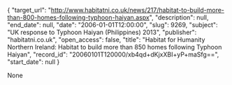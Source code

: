 {
  "target_url": "http://www.habitatni.co.uk/news/217/habitat-to-build-more-than-800-homes-following-typhoon-haiyan.aspx", 
  "description": null, 
  "end_date": null, 
  "date": "2006-01-01T12:00:00", 
  "slug": 9269, 
  "subject": "UK response to Typhoon Haiyan (Philippines) 2013", 
  "publisher": "habitatni.co.uk", 
  "open_access": false, 
  "title": "Habitat for Humanity Northern Ireland: Habitat to build more than 850 homes following Typhoon Haiyan", 
  "record_id": "20060101T120000/xb4qd+dKjxXBI+yP+maSfg==", 
  "start_date": null
}

None